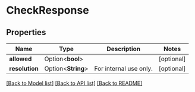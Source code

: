 # CheckResponse

## Properties

Name | Type | Description | Notes
------------ | ------------- | ------------- | -------------
**allowed** | Option<**bool**> |  | [optional]
**resolution** | Option<**String**> | For internal use only. | [optional]

[[Back to Model list]](../README.md#documentation-for-models) [[Back to API list]](../README.md#documentation-for-api-endpoints) [[Back to README]](../README.md)


